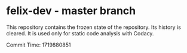 # felix-dev - master branch

This repository contains the frozen state of the repository.
Its history is cleared. It is used only for static code
analysis with Codacy.

Commit Time: 1719880851